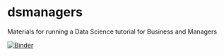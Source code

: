# dsmanagers
Materials for running a Data Science tutorial for Business and Managers

[![Binder](https://mybinder.org/badge.svg)](https://mybinder.org/v2/gh/activoricordi/dsmanagers/main?filepath=index.ipynb)
